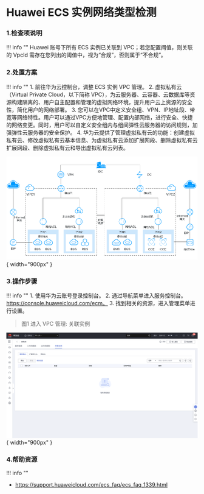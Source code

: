# Huawei ECS 实例网络类型检测

### 1.检查项说明
!!! info ""
Huawei  账号下所有 ECS 实例已关联到 VPC；若您配置阈值，则关联的 VpcId 需存在您列出的阈值中，视为“合规”，否则属于“不合规”。

### 2.处置方案
!!! info ""
    1. 前往华为云控制台，调整 ECS 实例 VPC 管理。
    2. 虚拟私有云（Virtual Private Cloud，以下简称 VPC），为云服务器、云容器、云数据库等资源构建隔离的、用户自主配置和管理的虚拟网络环境，提升用户云上资源的安全性，简化用户的网络部署。
    3. 您可以在VPC中定义安全组、VPN、IP地址段、带宽等网络特性。用户可以通过VPC方便地管理、配置内部网络，进行安全、快捷的网络变更。同时，用户可以自定义安全组内与组间弹性云服务器的访问规则，加强弹性云服务器的安全保护。
    4. 华为云提供了管理虚拟私有云的功能：创建虚拟私有云、修改虚拟私有云基本信息、为虚拟私有云添加扩展网段、删除虚拟私有云扩展网段、删除虚拟私有云和导出虚拟私有云列表。

![处置方案](../../img/suggest/huawei/vpc/img.png){ width="900px" }

### 3.操作步骤
!!! info ""
    1. 使用华为云账号登录控制台。
    2. 通过导航菜单进入服务控制台。https://console.huaweicloud.com/ecm。
    3. 找到相关的资源，进入管理菜单进行设置。

> 图1 进入 VPC 管理: 关联实例

![处置方案](../../img/suggest/huawei/vpc/img_1.png){ width="900px" }

### 4.帮助资源
!!! info ""
- https://support.huaweicloud.com/ecs_faq/ecs_faq_1339.html
